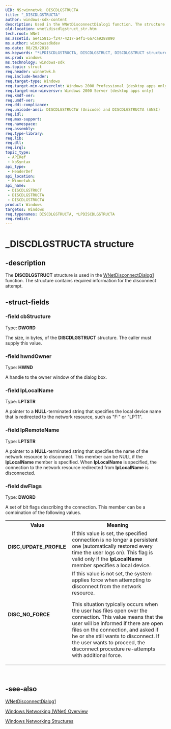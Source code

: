 ```yaml
---
UID: NS:winnetwk._DISCDLGSTRUCTA
title: "_DISCDLGSTRUCTA"
author: windows-sdk-content
description: Used in the WNetDisconnectDialog1 function. The structure contains required information for the disconnect attempt.
old-location: wnet\discdlgstruct_str.htm
tech.root: WNet
ms.assetid: ae415815-f247-4217-a4f1-6a7ca9288890
ms.author: windowssdkdev
ms.date: 08/29/2018
ms.keywords: "*LPDISCDLGSTRUCTA, DISCDLGSTRUCT, DISCDLGSTRUCT structure [Windows Networking (WNet)], DISCDLGSTRUCTA, DISCDLGSTRUCTW, DISC_NO_FORCE, DISC_UPDATE_PROFILE, LPDISCDLGSTRUCT, LPDISCDLGSTRUCT structure pointer [Windows Networking (WNet)], _DISCDLGSTRUCTA, _win32_discdlgstruct_str, winnetwk/DISCDLGSTRUCT, winnetwk/DISCDLGSTRUCTA, winnetwk/DISCDLGSTRUCTW, winnetwk/LPDISCDLGSTRUCT, wnet.discdlgstruct_str"
ms.prod: windows
ms.technology: windows-sdk
ms.topic: struct
req.header: winnetwk.h
req.include-header: 
req.target-type: Windows
req.target-min-winverclnt: Windows 2000 Professional [desktop apps only]
req.target-min-winversvr: Windows 2000 Server [desktop apps only]
req.kmdf-ver: 
req.umdf-ver: 
req.ddi-compliance: 
req.unicode-ansi: DISCDLGSTRUCTW (Unicode) and DISCDLGSTRUCTA (ANSI)
req.idl: 
req.max-support: 
req.namespace: 
req.assembly: 
req.type-library: 
req.lib: 
req.dll: 
req.irql: 
topic_type:
 - APIRef
 - kbSyntax
api_type:
 - HeaderDef
api_location:
 - Winnetwk.h
api_name:
 - DISCDLGSTRUCT
 - DISCDLGSTRUCTA
 - DISCDLGSTRUCTW
product: Windows
targetos: Windows
req.typenames: DISCDLGSTRUCTA, *LPDISCDLGSTRUCTA
req.redist: 
---
```


# _DISCDLGSTRUCTA structure


## -description


The
				<b>DISCDLGSTRUCT</b> structure is used in the 
<a href="https://msdn.microsoft.com/ec3abf0c-2a18-4d7d-aac4-e086d00fa6fe">WNetDisconnectDialog1</a> function. The structure contains required information for the disconnect attempt.


## -struct-fields




### -field cbStructure

Type: <b>DWORD</b>

The size, in bytes, of the 
<b>DISCDLGSTRUCT</b> structure. The caller must supply this value.


### -field hwndOwner

Type: <b>HWND</b>

A handle to the owner window of the dialog box.


### -field lpLocalName

Type: <b>LPTSTR</b>

A pointer to a <b>NULL</b>-terminated  string that specifies the local device name that is redirected to the network resource, such as "F:" or "LPT1".


### -field lpRemoteName

Type: <b>LPTSTR</b>

A pointer to a <b>NULL</b>-terminated  string that specifies the name of the network resource to disconnect. This member can be NULL if the <b>lpLocalName</b> member is specified. When <b>lpLocalName</b> is specified, the connection to the network resource redirected from <b>lpLocalName</b>  is disconnected.


### -field dwFlags

Type: <b>DWORD</b>

A set of bit flags describing the connection. This member can be a combination of the following values. 



<table>
<tr>
<th>Value</th>
<th>Meaning</th>
</tr>
<tr>
<td width="40%"><a id="DISC_UPDATE_PROFILE"></a><a id="disc_update_profile"></a><dl>
<dt><b>DISC_UPDATE_PROFILE</b></dt>
</dl>
</td>
<td width="60%">
If this value is set, the specified connection is no longer a persistent one (automatically restored every time the user logs on). This flag is valid only if the <b>lpLocalName</b> member specifies a local device.

</td>
</tr>
<tr>
<td width="40%"><a id="DISC_NO_FORCE"></a><a id="disc_no_force"></a><dl>
<dt><b>DISC_NO_FORCE</b></dt>
</dl>
</td>
<td width="60%">
If this value is not set, the system applies force when attempting to disconnect from the network resource. 




This situation typically occurs when the user has files open over the connection. This value means that the user will be informed if there are open files on the connection, and asked if he or she still wants to disconnect. If the user wants to proceed, the disconnect procedure re-attempts with additional force.

</td>
</tr>
</table>
 


## -see-also




<a href="https://msdn.microsoft.com/ec3abf0c-2a18-4d7d-aac4-e086d00fa6fe">WNetDisconnectDialog1</a>



<a href="https://msdn.microsoft.com/7668ac55-7104-4ddb-88eb-920cfe4e36fd">Windows Networking (WNet) Overview</a>



<a href="https://msdn.microsoft.com/7969ccbb-d1ae-4a1f-8b9c-862cc6ddef1a">Windows Networking Structures</a>
 

 

